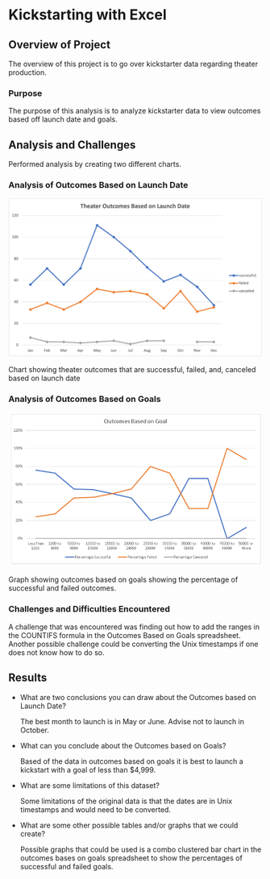 # Kickstarting with Excel

## Overview of Project
The overview of this project is to go over kickstarter data regarding theater production.
### Purpose
The purpose of this analysis is to analyze kickstarter data to view outcomes based off launch date and goals. 
## Analysis and Challenges
Performed analysis by creating two different charts. 

### Analysis of Outcomes Based on Launch Date

![Outcomes_vs_Launch](resources/Theater_Outcomes_vs_Launch.png)  

Chart showing theater outcomes that are successful, failed, and, canceled based on launch date

### Analysis of Outcomes Based on Goals


![Outcomes_vs_Goals](resources/Outcomes_vs_Goals.png)

Graph showing outcomes based on goals showing the percentage of successful and failed outcomes. 

### Challenges and Difficulties Encountered

A challenge that was encountered was finding out how to add the ranges in the COUNTIFS formula in the Outcomes Based on Goals spreadsheet.
Another possible challenge could be converting the Unix timestamps if one does not know how to do so. 
## Results

- What are two conclusions you can draw about the Outcomes based on Launch Date?

    The best month to launch is in May or June.
Advise not to launch in October. 

- What can you conclude about the Outcomes based on Goals?

    Based of the data in outcomes based on goals it is best to launch a kickstart with a goal of less than $4,999.
- What are some limitations of this dataset?

    Some limitations of the original data is that the dates are in Unix timestamps and would need to be converted.
- What are some other possible tables and/or graphs that we could create?

    Possible graphs that could be used is a combo clustered bar chart in the outcomes bases on goals spreadsheet to show the percentages of successful and failed goals. 